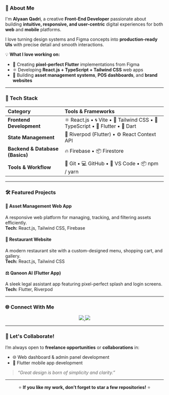 

### 🚀 About Me

I'm **Alyaan Qadri**, a creative **Front-End Developer** passionate about building **intuitive, responsive, and user-centric** digital experiences for both **web** and **mobile** platforms.  

I love turning design systems and Figma concepts into **production-ready UIs** with precise detail and smooth interactions.

💡 **What I love working on:**
- 🎨 Creating **pixel-perfect Flutter** implementations from Figma  
- ⚛️ Developing **React.js + TypeScript + Tailwind CSS** web apps  
- 🧭 Building **asset management systems**, **POS dashboards**, and **brand websites**

---

### 🧠 Tech Stack

| Category | Tools & Frameworks |
|:--|:--|
| **Frontend Development** | ⚛️ React.js • 🌀 Vite • 💨 Tailwind CSS • 🧠 TypeScript • 📱 Flutter • 💙 Dart |
| **State Management** | 🌿 Riverpod (Flutter) • ⚙️ React Context API |
| **Backend & Database (Basics)** | 🔥 Firebase • 📦 Firestore |
| **Tools & Workflow** | 🧰 Git • 💻 GitHub • 🧩 VS Code • 📦 npm / yarn |

---

### 🛠️ Featured Projects

#### 🏢 **Asset Management Web App**
A responsive web platform for managing, tracking, and filtering assets efficiently.  
**Tech:** React.js, Tailwind CSS, Firebase  

#### 🍴 **Restaurant Website**
A modern restaurant site with a custom-designed menu, shopping cart, and gallery.  
**Tech:** React.js, Tailwind CSS  

#### ⚖️ **Qanoon AI (Flutter App)**
A sleek legal assistant app featuring pixel-perfect splash and login screens.  
**Tech:** Flutter, Riverpod  

---

### 🌐 Connect With Me

<p align="center">
  <a href="https://linkedin.com/in/alyaan-qadri-8a0b94254" target="_blank">
    <img src="https://img.shields.io/badge/LinkedIn-0077B5?style=for-the-badge&logo=linkedin&logoColor=white"/>
  </a>
  <a href="mailto:alyaan.qadri12@gmail.com" target="_blank">
    <img src="https://img.shields.io/badge/Email-D14836?style=for-the-badge&logo=gmail&logoColor=white"/>
  </a>
 
</p>

---

### 🤝 Let's Collaborate!

I’m always open to **freelance opportunities** or **collaborations** in:  
- 🌐 Web dashboard & admin panel development  
- 📱 Flutter mobile app development  

> _“Great design is born of simplicity and clarity.”_

---

<p align="center">
  ⭐ <b>If you like my work, don’t forget to star a few repositories!</b> ⭐
</p>

